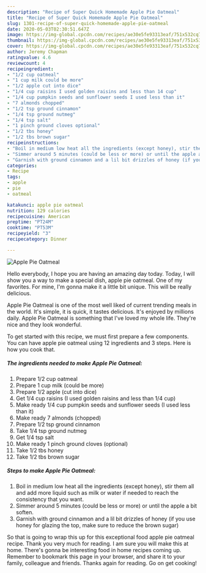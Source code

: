 ```yaml
---
description: "Recipe of Super Quick Homemade Apple Pie Oatmeal"
title: "Recipe of Super Quick Homemade Apple Pie Oatmeal"
slug: 1301-recipe-of-super-quick-homemade-apple-pie-oatmeal
date: 2020-05-03T02:30:51.647Z
image: https://img-global.cpcdn.com/recipes/ae30e5fe93313eaf/751x532cq70/apple-pie-oatmeal-recipe-main-photo.jpg
thumbnail: https://img-global.cpcdn.com/recipes/ae30e5fe93313eaf/751x532cq70/apple-pie-oatmeal-recipe-main-photo.jpg
cover: https://img-global.cpcdn.com/recipes/ae30e5fe93313eaf/751x532cq70/apple-pie-oatmeal-recipe-main-photo.jpg
author: Jeremy Chapman
ratingvalue: 4.6
reviewcount: 4
recipeingredient:
- "1/2 cup oatmeal"
- "1 cup milk could be more"
- "1/2 apple cut into dice"
- "1/4 cup raisins I used golden raisins and less than 14 cup"
- "1/4 cup pumpkin seeds and sunflower seeds I used less than it"
- "7 almonds chopped"
- "1/2 tsp ground cinnamon"
- "1/4 tsp ground nutmeg"
- "1/4 tsp salt"
- "1 pinch ground cloves optional"
- "1/2 tbs honey"
- "1/2 tbs brown sugar"
recipeinstructions:
- "Boil in medium low heat all the ingredients (except honey), stir them all and add more liquid such as milk or water if needed to reach the consistency that you want."
- "Simmer around 5 minutes (could be less or more) or until the apple a bit soften."
- "Garnish with ground cinnamon and a lil bit drizzles of honey (if you use honey for glazing the top, make sure to reduce the brown sugar)"
categories:
- Recipe
tags:
- apple
- pie
- oatmeal

katakunci: apple pie oatmeal 
nutrition: 129 calories
recipecuisine: American
preptime: "PT24M"
cooktime: "PT53M"
recipeyield: "3"
recipecategory: Dinner

---
```



![Apple Pie Oatmeal](https://img-global.cpcdn.com/recipes/ae30e5fe93313eaf/751x532cq70/apple-pie-oatmeal-recipe-main-photo.jpg)

Hello everybody, I hope you are having an amazing day today. Today, I will show you a way to make a special dish, apple pie oatmeal. One of my favorites. For mine, I'm gonna make it a little bit unique. This will be really delicious.

Apple Pie Oatmeal is one of the most well liked of current trending meals in the world. It's simple, it is quick, it tastes delicious. It's enjoyed by millions daily. Apple Pie Oatmeal is something that I've loved my whole life. They're nice and they look wonderful.




To get started with this recipe, we must first prepare a few components. You can have apple pie oatmeal using 12 ingredients and 3 steps. Here is how you cook that.

<!--inarticleads1-->

##### The ingredients needed to make Apple Pie Oatmeal:

1. Prepare 1/2 cup oatmeal
1. Prepare 1 cup milk (could be more)
1. Prepare 1/2 apple (cut into dice)
1. Get 1/4 cup raisins (I used golden raisins and less than 1/4 cup)
1. Make ready 1/4 cup pumpkin seeds and sunflower seeds (I used less than it)
1. Make ready 7 almonds (chopped)
1. Prepare 1/2 tsp ground cinnamon
1. Take 1/4 tsp ground nutmeg
1. Get 1/4 tsp salt
1. Make ready 1 pinch ground cloves (optional)
1. Take 1/2 tbs honey
1. Take 1/2 tbs brown sugar




<!--inarticleads2-->

##### Steps to make Apple Pie Oatmeal:

1. Boil in medium low heat all the ingredients (except honey), stir them all and add more liquid such as milk or water if needed to reach the consistency that you want.
1. Simmer around 5 minutes (could be less or more) or until the apple a bit soften.
1. Garnish with ground cinnamon and a lil bit drizzles of honey (if you use honey for glazing the top, make sure to reduce the brown sugar)




So that is going to wrap this up for this exceptional food apple pie oatmeal recipe. Thank you very much for reading. I am sure you will make this at home. There's gonna be interesting food in home recipes coming up. Remember to bookmark this page in your browser, and share it to your family, colleague and friends. Thanks again for reading. Go on get cooking!
